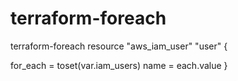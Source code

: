 # terraform-foreach
terraform-foreach
resource "aws_iam_user" "user" {
    
  for_each = toset(var.iam_users)
  name = each.value
}
